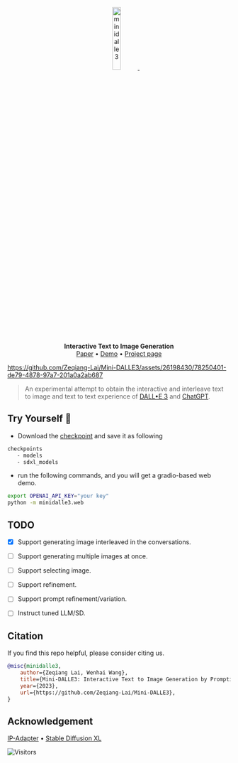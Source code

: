 <p align="center">
<a href="#">
    <img src="https://github.com/Zeqiang-Lai/Mini-DALLE3/assets/26198430/11856c34-b5ef-4665-8cb9-8a6e366ae238" alt="minidalle3" width="19%">
    </a> &ensp; 
</p>

<p align="center">
    <b>Interactive Text to Image Generation </b>
</br>
<a href="https://light.princeton.edu/publication/delta_prox/">Paper</a> •
<a href="https://github.com/princeton-computational-imaging/Delta-Prox/tree/main/notebooks">Demo</a> •
<a href="https://github.com/princeton-computational-imaging/Delta-Prox/tree/main/examples">Project page</a> 
</p>


https://github.com/Zeqiang-Lai/Mini-DALLE3/assets/26198430/78250401-de79-4878-97a7-201a0a2ab687

> An experimental attempt to obtain the interactive and interleave text to image and text to text experience of [DALL•E 3](https://openai.com/dall-e-3) and [ChatGPT](https://openai.com/chatgpt).

## Try Yourself 🤗 

- Download the [checkpoint](https://huggingface.co/h94/IP-Adapter) and save it as following 
```bash
checkpoints
   - models
   - sdxl_models
```

- run the following commands, and you will get a gradio-based web demo.

```bash
export OPENAI_API_KEY="your key"
python -m minidalle3.web
```

## TODO

- [x] Support generating image interleaved in the conversations.
- [ ] Support generating multiple images at once.
- [ ] Support selecting image.
- [ ] Support refinement.
- [ ] Support prompt refinement/variation.
- [ ] Instruct tuned LLM/SD.


## Citation

If you find this repo helpful, please consider citing us.

```bibtex
@misc{minidalle3,
    author={Zeqiang Lai, Wenhai Wang},
    title={Mini-DALLE3: Interactive Text to Image Generation by Prompting Large Language Models},
    year={2023},
    url={https://github.com/Zeqiang-Lai/Mini-DALLE3},
}
```

## Acknowledgement

[IP-Adapter](https://github.com/tencent-ailab/IP-Adapter) • [Stable Diffusion XL](https://huggingface.co/stabilityai/stable-diffusion-xl-base-1.0)

![Visitors](https://api.visitorbadge.io/api/visitors?path=https%3A%2F%2Fgithub.com%2FZeqiang-Lai%2FMini-DALLE3&countColor=%23263759&style=flat)
